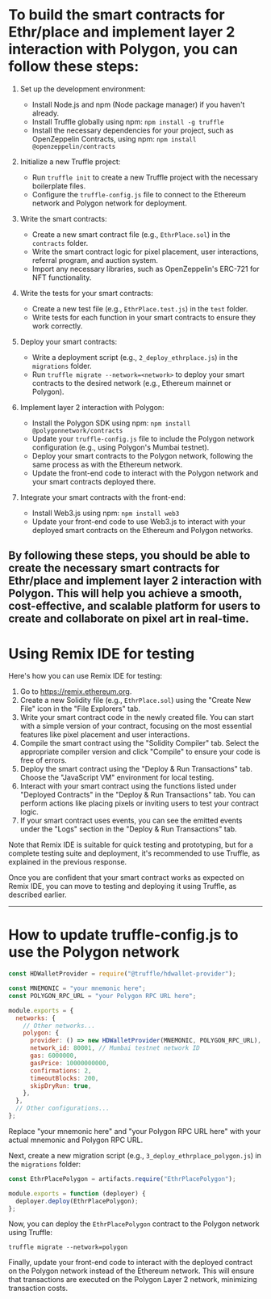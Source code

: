 # To build the smart contracts for Ethr/place and implement layer 2 interaction with Polygon, you can follow these steps:

1. Set up the development environment:
   - Install Node.js and npm (Node package manager) if you haven't already.
   - Install Truffle globally using npm: `npm install -g truffle`
   - Install the necessary dependencies for your project, such as OpenZeppelin Contracts, using npm: `npm install @openzeppelin/contracts`

2. Initialize a new Truffle project:
   - Run `truffle init` to create a new Truffle project with the necessary boilerplate files.
   - Configure the `truffle-config.js` file to connect to the Ethereum network and Polygon network for deployment.

3. Write the smart contracts:
   - Create a new smart contract file (e.g., `EthrPlace.sol`) in the `contracts` folder.
   - Write the smart contract logic for pixel placement, user interactions, referral program, and auction system.
   - Import any necessary libraries, such as OpenZeppelin's ERC-721 for NFT functionality.

4. Write the tests for your smart contracts:
   - Create a new test file (e.g., `EthrPlace.test.js`) in the `test` folder.
   - Write tests for each function in your smart contracts to ensure they work correctly.

5. Deploy your smart contracts:
   - Write a deployment script (e.g., `2_deploy_ethrplace.js`) in the `migrations` folder.
   - Run `truffle migrate --network=<network>` to deploy your smart contracts to the desired network (e.g., Ethereum mainnet or Polygon).

6. Implement layer 2 interaction with Polygon:
   - Install the Polygon SDK using npm: `npm install @polygonnetwork/contracts`
   - Update your `truffle-config.js` file to include the Polygon network configuration (e.g., using Polygon's Mumbai testnet).
   - Deploy your smart contracts to the Polygon network, following the same process as with the Ethereum network.
   - Update the front-end code to interact with the Polygon network and your smart contracts deployed there.

7. Integrate your smart contracts with the front-end:
   - Install Web3.js using npm: `npm install web3`
   - Update your front-end code to use Web3.js to interact with your deployed smart contracts on the Ethereum and Polygon networks.

By following these steps, you should be able to create the necessary smart contracts for Ethr/place and implement layer 2 interaction with Polygon. This will help you achieve a smooth, cost-effective, and scalable platform for users to create and collaborate on pixel art in real-time.
--------------------------------------------

# Using Remix IDE for testing

Here's how you can use Remix IDE for testing:

1. Go to https://remix.ethereum.org.
2. Create a new Solidity file (e.g., `EthrPlace.sol`) using the "Create New File" icon in the "File Explorers" tab.
3. Write your smart contract code in the newly created file. You can start with a simple version of your contract, focusing on the most essential features like pixel placement and user interactions.
4. Compile the smart contract using the "Solidity Compiler" tab. Select the appropriate compiler version and click "Compile" to ensure your code is free of errors.
5. Deploy the smart contract using the "Deploy & Run Transactions" tab. Choose the "JavaScript VM" environment for local testing.
6. Interact with your smart contract using the functions listed under "Deployed Contracts" in the "Deploy & Run Transactions" tab. You can perform actions like placing pixels or inviting users to test your contract logic.
7. If your smart contract uses events, you can see the emitted events under the "Logs" section in the "Deploy & Run Transactions" tab.

Note that Remix IDE is suitable for quick testing and prototyping, but for a complete testing suite and deployment, it's recommended to use Truffle, as explained in the previous response.

Once you are confident that your smart contract works as expected on Remix IDE, you can move to testing and deploying it using Truffle, as described earlier.

----------------------------------------------------


# How to update truffle-config.js to use the Polygon network

```javascript
const HDWalletProvider = require("@truffle/hdwallet-provider");

const MNEMONIC = "your mnemonic here";
const POLYGON_RPC_URL = "your Polygon RPC URL here";

module.exports = {
  networks: {
    // Other networks...
    polygon: {
      provider: () => new HDWalletProvider(MNEMONIC, POLYGON_RPC_URL),
      network_id: 80001, // Mumbai testnet network ID
      gas: 6000000,
      gasPrice: 10000000000,
      confirmations: 2,
      timeoutBlocks: 200,
      skipDryRun: true,
    },
  },
  // Other configurations...
};
```

Replace "your mnemonic here" and "your Polygon RPC URL here" with your actual mnemonic and Polygon RPC URL.

Next, create a new migration script (e.g., `3_deploy_ethrplace_polygon.js`) in the `migrations` folder:

```javascript
const EthrPlacePolygon = artifacts.require("EthrPlacePolygon");

module.exports = function (deployer) {
  deployer.deploy(EthrPlacePolygon);
};
```

Now, you can deploy the `EthrPlacePolygon` contract to the Polygon network using Truffle:

```
truffle migrate --network=polygon
```

Finally, update your front-end code to interact with the deployed contract on the Polygon network instead of the Ethereum network. This will ensure that transactions are executed on the Polygon Layer 2 network, minimizing transaction costs.
